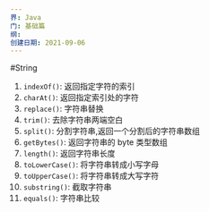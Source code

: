 ```yaml
---
界: Java
门: 基础篇
纲: 
创建日期: 2021-09-06
---
```

#String 

1. `indexOf()`: 返回指定字符的索引
2. `charAt()`: 返回指定索引处的字符
3. `replace()`: 字符串替换
4. `trim()`: 去除字符串两端空白
5. `split()`: 分割字符串,返回一个分割后的字符串数组
6. `getBytes()`: 返回字符串的 byte 类型数组
7. `length()`: 返回字符串长度
8. `toLowerCase()`: 将字符串转成小写字母
9. `toUpperCase()`: 将字符串转成大写字符
10. `substring()`: 截取字符串
11. `equals()`: 字符串比较
